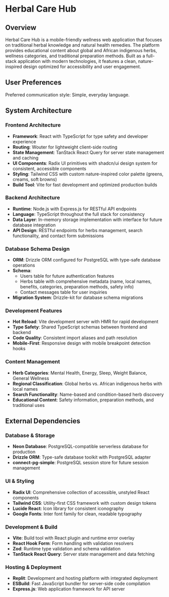 # Herbal Care Hub

## Overview

Herbal Care Hub is a mobile-friendly wellness web application that focuses on traditional herbal knowledge and natural health remedies. The platform provides educational content about global and African indigenous herbs, wellness categories, and traditional preparation methods. Built as a full-stack application with modern technologies, it features a clean, nature-inspired design optimized for accessibility and user engagement.

## User Preferences

Preferred communication style: Simple, everyday language.

## System Architecture

### Frontend Architecture
- **Framework**: React with TypeScript for type safety and developer experience
- **Routing**: Wouter for lightweight client-side routing
- **State Management**: TanStack React Query for server state management and caching
- **UI Components**: Radix UI primitives with shadcn/ui design system for consistent, accessible components
- **Styling**: Tailwind CSS with custom nature-inspired color palette (greens, creams, soft browns)
- **Build Tool**: Vite for fast development and optimized production builds

### Backend Architecture
- **Runtime**: Node.js with Express.js for RESTful API endpoints
- **Language**: TypeScript throughout the full stack for consistency
- **Data Layer**: In-memory storage implementation with interface for future database integration
- **API Design**: RESTful endpoints for herbs management, search functionality, and contact form submissions

### Database Schema Design
- **ORM**: Drizzle ORM configured for PostgreSQL with type-safe database operations
- **Schema**: 
  - Users table for future authentication features
  - Herbs table with comprehensive metadata (name, local names, benefits, categories, preparation methods, safety info)
  - Contact messages table for user inquiries
- **Migration System**: Drizzle-kit for database schema migrations

### Development Features
- **Hot Reload**: Vite development server with HMR for rapid development
- **Type Safety**: Shared TypeScript schemas between frontend and backend
- **Code Quality**: Consistent import aliases and path resolution
- **Mobile-First**: Responsive design with mobile breakpoint detection hooks

### Content Management
- **Herb Categories**: Mental Health, Energy, Sleep, Weight Balance, General Wellness
- **Regional Classification**: Global herbs vs. African indigenous herbs with local names
- **Search Functionality**: Name-based and condition-based herb discovery
- **Educational Content**: Safety information, preparation methods, and traditional uses

## External Dependencies

### Database & Storage
- **Neon Database**: PostgreSQL-compatible serverless database for production
- **Drizzle ORM**: Type-safe database toolkit with PostgreSQL adapter
- **connect-pg-simple**: PostgreSQL session store for future session management

### UI & Styling
- **Radix UI**: Comprehensive collection of accessible, unstyled React components
- **Tailwind CSS**: Utility-first CSS framework with custom design tokens
- **Lucide React**: Icon library for consistent iconography
- **Google Fonts**: Inter font family for clean, readable typography

### Development & Build
- **Vite**: Build tool with React plugin and runtime error overlay
- **React Hook Form**: Form handling with validation resolvers
- **Zod**: Runtime type validation and schema validation
- **TanStack React Query**: Server state management and data fetching

### Hosting & Deployment
- **Replit**: Development and hosting platform with integrated deployment
- **ESBuild**: Fast JavaScript bundler for server-side code compilation
- **Express.js**: Web application framework for API server